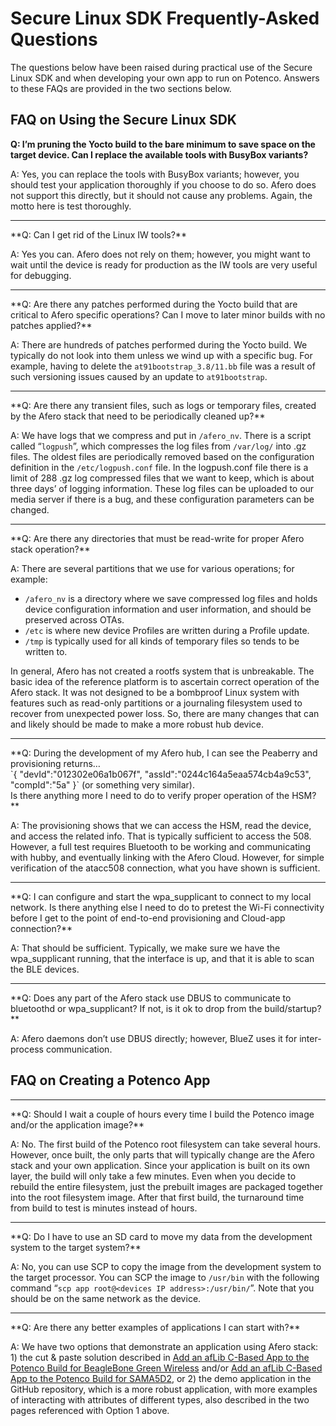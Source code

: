# Secure Linux SDK Frequently-Asked Questions

The questions below have been raised during practical use of the Secure Linux SDK and when developing your own app to run on Potenco. Answers to these FAQs are provided in the two sections below.

## FAQ on Using the Secure Linux SDK


**Q: I’m pruning the Yocto build to the bare minimum to save space on the target device. Can I replace the available tools with BusyBox variants?**

A: Yes, you can replace the tools with BusyBox variants; however, you should test your application thoroughly if you choose to do so. Afero does not support this directly, but it should not cause any problems. Again, the motto here is test thoroughly.

<hr>
**Q: Can I get rid of the Linux IW tools?**

A: Yes you can. Afero does not rely on them; however, you might want to wait until the device is ready for production as the IW tools are very useful for debugging.

 

<hr>
**Q: Are there any patches performed during the Yocto build that are critical to Afero specific operations? Can I move to later minor builds with no patches applied?**

A: There are hundreds of patches performed during the Yocto build. We typically do not look into them unless we wind up with a specific bug. For example, having to delete the `at91bootstrap_3.8/11.bb` file was a result of such versioning issues caused by an update to `at91bootstrap`.

 

<hr>
**Q: Are there any transient files, such as logs or temporary files, created by the Afero stack that need to be periodically cleaned up?**

A: We have logs that we compress and put in `/afero_nv`. There is a script called “`logpush`”, which compresses the log files from `/var/log/` into .gz files. The oldest files are periodically removed based on the configuration definition in the `/etc/logpush.conf` file. In the logpush.conf file there is a limit of 288 .gz log compressed files that we want to keep, which is about three days’ of logging information. These log files can be uploaded to our media server if there is a bug, and these configuration parameters can be changed.

 

<hr>
**Q: Are there any directories that must be read-write for proper Afero stack operation?**

A: There are several partitions that we use for various operations; for example:

- `/afero_nv` is a directory where we save compressed log files and holds device configuration information and user information, and should be preserved across OTAs.
- `/etc` is where new device Profiles are written during a Profile update.
- `/tmp` is typically used for all kinds of temporary files so tends to be written to.

In general, Afero has not created a rootfs system that is unbreakable. The basic idea of the reference platform is to ascertain correct operation of the Afero stack. It was not designed to be a bombproof Linux system with features such as read-only partitions or a journaling filesystem used to recover from unexpected power loss. So, there are many changes that can and likely should be made to make a more robust hub device.

 

<hr>
**Q: During the development of my Afero hub, I can see the Peaberry and provisioning returns…<br>
`{ "devId":"012302e06a1b067f", "assId":"0244c164a5eaa574cb4a9c53", "compId":"5a" }`
(or something very similar).<br>Is there anything more I need to do to verify proper operation of the HSM?**

A: The provisioning shows that we can access the HSM, read the device, and access the related info. That is typically sufficient to access the 508. However, a full test requires Bluetooth to be working and communicating with hubby, and eventually linking with the Afero Cloud. However, for simple verification of the atacc508 connection, what you have shown is sufficient.

 

<hr>
**Q: I can configure and start the wpa_supplicant to connect to my local network. Is there anything else I need to do to pretest the Wi-Fi connectivity before I get to the point of end-to-end provisioning and Cloud-app connection?**

A: That should be sufficient. Typically, we make sure we have the wpa_supplicant running, that the interface is up, and that it is able to scan the BLE devices.

 

<hr>
**Q: Does any part of the Afero stack use DBUS to communicate to bluetoothd or wpa_supplicant? If not, is it ok to drop from the build/startup?**

A: Afero daemons don’t use DBUS directly; however, BlueZ uses it for inter-process communication.


## FAQ on Creating a Potenco App

<hr>
**Q: Should I wait a couple of hours every time I build the Potenco image and/or the application image?**

A: No. The first build of the Potenco root filesystem can take several hours. However, once built, the only parts that will typically change are the Afero stack and your own application. Since your application is built on its own layer, the build will only take a few minutes. Even when you decide to rebuild the entire filesystem, just the prebuilt images are packaged together into the root filesystem image. After that first build, the turnaround time from build to test is minutes instead of hours.

 

<hr>
**Q: Do I have to use an SD card to move my data from the development system to the target system?**

A: No, you can use SCP to copy the image from the development system to the target processor. You can SCP the image to `/usr/bin` with the following command “`scp app root@<devices IP address>:/usr/bin/`”. Note that you should be on the same network as the device.

 

<hr>
**Q: Are there any better examples of applications I can start with?**

A: We have two options that demonstrate an application using Afero stack: 1) the cut & paste solution described in [Add an afLib C-Based App to the Potenco Build for BeagleBone Green Wireless](../LinuxSDK-PotencoBBGWApp) and/or [Add an afLib C-Based App to the Potenco Build for SAMA5D2](../LinuxSDK-PotencoSAMA5D2App), or 2) the demo application in the GitHub repository, which is a more robust application, with more examples of interacting with attributes of different types, also described in the two pages referenced with Option 1 above.